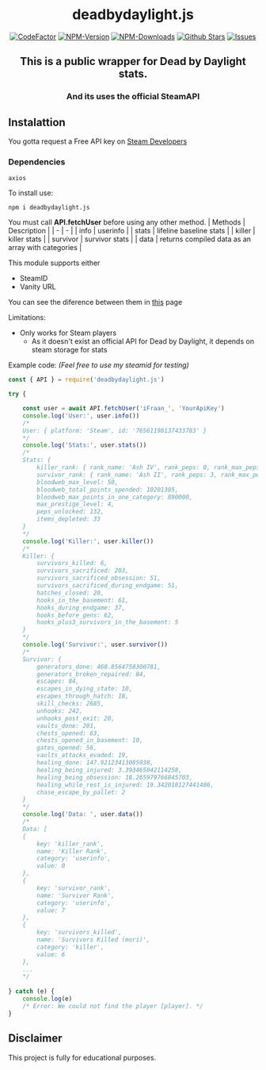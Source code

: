<div align="center">
	<h1>deadbydaylight.js</h1>
	<a href="https://www.codefactor.io/repository/github/ifraan/deadbydaylight.js"><img src="https://www.codefactor.io/repository/github/ifraan/deadbydaylight.js/badge" alt="CodeFactor" /></a>
	<a href="https://www.npmjs.com/package/deadbydaylight.js"><img src="https://badgen.net/npm/v/deadbydaylight.js?color=blue" alt="NPM-Version"/></a>
	<a href="https://www.npmjs.com/package/deadbydaylight.js"><img src="https://badgen.net/npm/dt/deadbydaylight.js?color=blue" alt="NPM-Downloads"/></a>
	<a href="https://github.com/iFraan/deadbydaylight.js"><img src="https://badgen.net/github/stars/iFraan/deadbydaylight.js?color=yellow" alt="Github Stars"/></a>
	<a href="https://github.com/iFraan/deadbydaylight.js/issues"><img src="https://badgen.net/github/issues/iFraan/deadbydaylight.js?color=green" alt="Issues"/></a>
	<h2>This is a public wrapper for <b>Dead by Daylight</b> stats.</h2>
	<h3>And its uses the official SteamAPI</h3>
</div>

## Instalattion
You gotta request a Free API key on [Steam Developers](https://steamcommunity.com/dev)
### Dependencies
``
axios
``

To install use:
```shell
npm i deadbydaylight.js
```


You must call **API.fetchUser** before using any other method.
| Methods | Description |
| - | - |
| info | userinfo |
| stats | lifeline baseline stats |
| killer | killer stats |
| survivor | survivor stats |
| data | returns compiled data as an array with categories |

This module supports either
* SteamID
* Vanity URL

You can see the diference between them in [this](https://steamid.pro/steam-id-lookup) page


Limitations: 
* Only works for Steam players
	* As it doesn't exist an official API for Dead by Daylight, it depends on steam storage for stats


Example code: _(Feel free to use my steamid for testing)_
```js
const { API } = require('deadbydaylight.js')

try {

	const user = await API.fetchUser('iFraan_', 'YourApiKey')
	console.log('User:', user.info())
	/*
	User: { platform: 'Steam', id: '76561198137433783' }
	*/
	console.log('Stats:', user.stats())
	/*
	Stats: {
		killer_rank: { rank_name: 'Ash IV', rank_peps: 0, rank_max_peps: 3 },
		survivor_rank: { rank_name: 'Ash II', rank_peps: 3, rank_max_peps: 4 },
		bloodweb_max_level: 50,
		bloodweb_total_points_spended: 10201385,
		bloodweb_max_points_in_one_category: 890000,
		max_prestige_level: 4,
		peps_unlocked: 132,
		items_depleted: 33
	}
	*/
	console.log('Killer:', user.killer())
	/*
	Killer: {
		survivors_killed: 6,
		survivors_sacrificed: 203,
		survivors_sacrificed_obsession: 51,
		survivors_sacrificed_during_endgame: 51,
		hatches_closed: 20,
		hooks_in_the_basement: 61,
		hooks_during_endgame: 37,
		hooks_before_gens: 62,
		hooks_plus3_survivors_in_the_basement: 5
	}
	*/
	console.log('Survivor:', user.survivor())
	/*
	Survivor: {
		generators_done: 460.8564758300781,
		generators_broken_repaired: 84,
		escapes: 84,
		escapes_in_dying_state: 10,
		escapes_through_hatch: 18,
		skill_checks: 2685,
		unhooks: 242,
		unhooks_post_exit: 20,
		vaults_done: 201,
		chests_opened: 63,
		chests_opened_in_basement: 10,
		gates_opened: 56,
		vaults_attacks_evaded: 19,
		healing_done: 147.92123413085938,
		healing_being_injured: 3.393465042114258,
		healing_being_obsession: 18.265979766845703,
		healing_while_rest_is_injured: 19.342018127441406,
		chase_escape_by_pallet: 2
	}
	*/
	console.log('Data: ', user.data())	
	/*
	Data: [
	{
		key: 'killer_rank',
		name: 'Killer Rank',
		category: 'userinfo',
		value: 0
	},
	{
		key: 'survivor_rank',
		name: 'Survivor Rank',
		category: 'userinfo',
		value: 7
	},
	{
		key: 'survivors_killed',
		name: 'Survivors Killed (mori)',
		category: 'killer',
		value: 6
	},
	...
	*/
	
} catch (e) {
	console.log(e)
	/* Error: We could not find the player [player]. */
}
```

## Disclaimer
This project is fully for educational purposes.